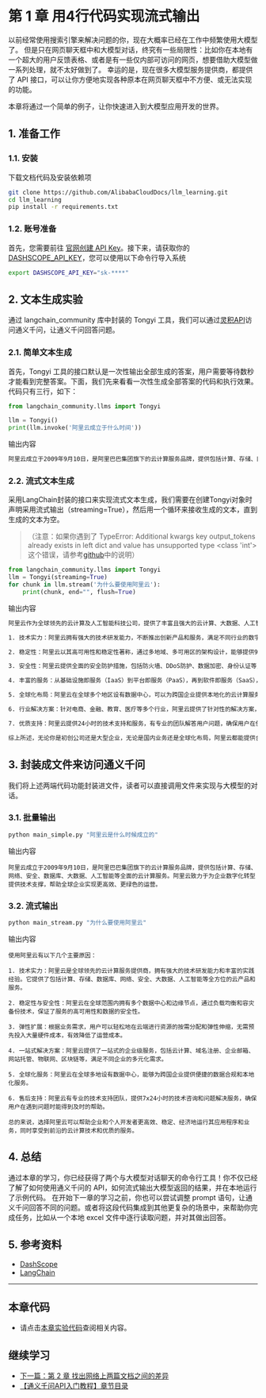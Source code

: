 # 第 1 章 用4行代码实现流式输出
以前经常使用搜索引擎来解决问题的你，现在大概率已经在工作中频繁使用大模型了。 但是只在网页聊天框中和大模型对话，终究有一些局限性：比如你在本地有一个超大的用户反馈表格、或者是有一些仅内部可访问的网页，想要借助大模型做一系列处理，就不太好做到了。 幸运的是，现在很多大模型服务提供商，都提供了 API 接口，可以让你方便地实现各种原本在网页聊天框中不方便、或无法实现的功能。

本章将通过一个简单的例子，让你快速进入到大模型应用开发的世界。

## 1. 准备工作

### 1.1. 安装

下载文档代码及安装依赖项
```bash
git clone https://github.com/AlibabaCloudDocs/llm_learning.git
cd llm_learning
pip install -r requirements.txt
```

### 1.2. 账号准备

首先，您需要前往 [官网创建 API Key](https://help.aliyun.com/zh/dashscope/developer-reference/activate-dashscope-and-create-an-api-key)。接下来，请获取你的 [DASHSCOPE_API_KEY](https://dashscope.console.aliyun.com/apiKey)，您可以使用以下命令行导入系统
```bash
export DASHSCOPE_API_KEY="sk-****"
```

## 2. 文本生成实验

通过 langchain_community 库中封装的 Tongyi 工具，我们可以通过[灵积API](https://dashscope.console.aliyun.com/apiKey)访问通义千问，让通义千问回答问题。

### 2.1. 简单文本生成

首先，Tongyi 工具的接口默认是一次性输出全部生成的答案，用户需要等待数秒才能看到完整答案。下面，我们先来看看一次性生成全部答案的代码和执行效果。代码只有三行，如下：

```python
from langchain_community.llms import Tongyi

llm = Tongyi()
print(llm.invoke('阿里云成立于什么时间'))
```
输出内容
```bash
阿里云成立于2009年9月10日，是阿里巴巴集团旗下的云计算服务品牌，提供包括计算、存储、网络、安全、数据库、大数据、人工智能等全面的云计算服务。
```
### 2.2. 流式文本生成

采用LangChain封装的接口来实现流式文本生成，我们需要在创建Tongyi对象时声明采用流式输出（streaming=True），然后用一个循环来接收生成的文本，直到生成的文本为空。
>（注意：如果你遇到了 TypeError: Additional kwargs key output_tokens already exists in left dict and value has unsupported type <class 'int'> 这个错误，请参考[github](https://github.com/langchain-ai/langchain/pull/16580)中的说明）
```python
from langchain_community.llms import Tongyi
llm = Tongyi(streaming=True)
for chunk in llm.stream('为什么要使用阿里云'):
    print(chunk, end="", flush=True)
```
输出内容
```bash
阿里云作为全球领先的云计算及人工智能科技公司，提供了丰富且强大的云计算、大数据、人工智能等服务，以下是一些选择阿里云的主要原因：

1. 技术实力：阿里云拥有强大的技术研发能力，不断推出创新产品和服务，满足不同行业的数字化转型需求。在数据库、安全、物联网、人工智能等领域都有深厚的技术积累。

2. 稳定性：阿里云以其高可用性和稳定性著称，通过多地域、多可用区的架构设计，能够提供99.99%的服务可用性，保障业务连续性。

3. 安全性：阿里云提供全面的安全防护措施，包括防火墙、DDoS防护、数据加密、身份认证等，保护用户的数据和应用安全。

4. 丰富的服务：从基础设施即服务（IaaS）到平台即服务（PaaS），再到软件即服务（SaaS），阿里云提供一整套完整的云解决方案，覆盖了企业从开发、测试、部署到运营的全过程。

5. 全球化布局：阿里云在全球多个地区设有数据中心，可以为跨国企业提供本地化的云计算服务，帮助企业快速拓展海外市场。

6. 行业解决方案：针对电商、金融、教育、医疗等多个行业，阿里云提供了针对性的解决方案，帮助企业在特定领域实现高效运营。

7. 优质支持：阿里云提供24小时的技术支持和服务，有专业的团队解答用户问题，确保用户在使用过程中得到及时的帮助。

综上所述，无论你是初创公司还是大型企业，无论是国内业务还是全球化布局，阿里云都能提供合适的产品和服务，助力你的业务发展。
```

## 3. 封装成文件来访问通义千问

我们将上述两端代码功能封装进文件，读者可以直接调用文件来实现与大模型的对话。

### 3.1. 批量输出
```bash
python main_simple.py "阿里云是什么时候成立的"
```
输出内容
```
阿里云成立于2009年9月10日，是阿里巴巴集团旗下的云计算服务品牌，提供包括计算、存储、网络、安全、数据库、大数据、人工智能等全面的云计算服务。阿里云致力于为企业数字化转型提供技术支撑，帮助全球企业实现更高效、更绿色的运营。
```

### 3.2. 流式输出
```bash
python main_stream.py "为什么要使用阿里云"
```
输出内容
```text
使用阿里云有以下几个主要原因：

1. 技术实力：阿里云是全球领先的云计算服务提供商，拥有强大的技术研发能力和丰富的实践经验。它提供了包括计算、存储、数据库、网络、安全、大数据、人工智能等全方位的云产品和服务。

2. 稳定性与安全性：阿里云在全球范围内拥有多个数据中心和边缘节点，通过负载均衡和容灾备份技术，保证了服务的高可用性和数据的安全性。

3. 弹性扩展：根据业务需求，用户可以轻松地在云端进行资源的按需分配和弹性伸缩，无需预先投入大量硬件成本，有效降低了运营成本。

4. 一站式解决方案：阿里云提供了一站式的企业级服务，包括云计算、域名注册、企业邮箱、网站托管、物联网、区块链等，满足不同企业的多元化需求。

5. 全球化服务：阿里云在全球多地设有数据中心，能够为跨国企业提供便捷的数据合规和本地化服务。

6. 售后支持：阿里云有专业的技术支持团队，提供7x24小时的技术咨询和问题解决服务，确保用户在遇到问题时能得到及时的帮助。

总的来说，选择阿里云可以帮助企业和个人开发者更高效、稳定、经济地运行其应用程序和业务，同时享受到前沿的云计算技术和优质的服务。
```

## 4. 总结

通过本章的学习，你已经获得了两个与大模型对话聊天的命令行工具！你不仅已经了解了如何使用通义千问的 API，如何流式输出大模型返回的结果，并在本地运行了示例代码。 在开始下一章的学习之前，你也可以尝试调整 prompt 语句，让通义千问回答不同的问题。或者将这段代码集成到其他更复杂的场景中，来帮助你完成任务，比如从一个本地 excel 文件中逐行读取问题，并对其做出回答。

## 5. 参考资料
- [DashScope](https://dashscope.aliyun.com/)
- [LangChain](https://python.langchain.com/docs)


*****
## 本章代码
- 请点击[本章实验代码](demo-chapter1.ipynb)查阅相关内容。

## 继续学习
- [下一篇：第 2 章 找出网络上两篇文档之间的差异](../chapter2/README.md) 
- [【通义千问API入门教程】章节目录](../README.md)
